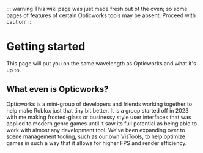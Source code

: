 ::: warning
This wiki page was just made fresh out of the oven; so some pages of features of certain Opticworks tools may be absent. Proceed with caution!
:::


# Getting started

This page will put you on the same wavelength as Opticworks and what it's up to.

## What even is Opticworks?

Opticworks is a mini-group of developers and friends working together to help make Roblox just that tiny bit better. It is a group started off in 2023 with me making frosted-glass or businessy style user interfaces that was applied to modern genre games until it saw its full potential as being able to work with almost any development tool.
We've been expanding over to scene management tooling, such as our own VisTools, to help optimize games in such a way that it allows for higher FPS and render efficiency.

